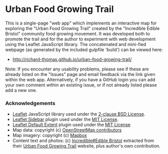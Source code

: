 # Urban Food Growing Trail
This is a single-page "web app" which implements an interactive map for exploring the "Urban Food Growing Trail" created
by the "Incredible Edible Bristol" community food growing movement. It was developed both to promote the trail and for the
author to experiment with web development using the Leaflet JavaScript library. The concatenated and mini-fied webpage (as generated by the included gulpfile 'build') can be viewed here:

* http://richard-thomas.github.io/urban-food-growing-trail/

Note: If you encounter any usability problems, please see if these are already listed on the "Issues" page and email feedback via the link given within the web app. Alternatively, if you have a GitHub login you can add your own comment within an existing issue, or if not already listed please add a new one.

### Acknowledgements
* [Leaflet](http://leafletjs.com/) JavaScript library used under the
[2-clause BSD License](https://github.com/Leaflet/Leaflet/blob/master/LICENSE).
* [Leaflet Sidebar](https://github.com/turbo87/leaflet-sidebar/) plugin used under the
[MIT License](https://github.com/Turbo87/leaflet-sidebar/blob/master/LICENSE).
* [Leaflet Default Extent](https://github.com/nguyenning/Leaflet.defaultextent) plugin used under the
[MIT License](https://github.com/nguyenning/Leaflet.defaultextent/blob/master/LICENSE)
* Map data: copyright (c) [OpenStreetMap contributors](http://openstreetmap.org/copyright)
* Map imagery: copyright (c) [Mapbox](http://mapbox.com/map-feedback/)
* Content text and photos: (c)  [Incredible#Edible Bristol](http://ediblebristol.org.uk/) extracted from their [Urban Food Growing Trail](http://ediblebristol.org.uk/urban-food-growing-trail-a-bristol-2015-project/) website, plus author's own contribution.
